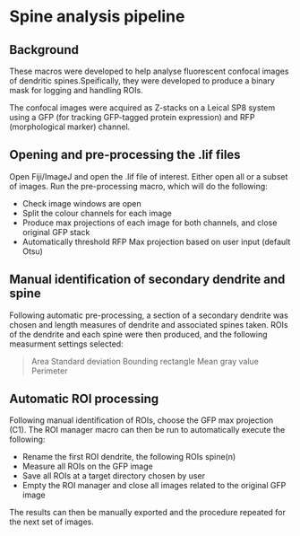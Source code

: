 # Spine analysis pipeline

## Background

These macros were developed to help analyse fluorescent confocal images of dendritic spines.Speifically, they were developed to produce a binary mask for logging and handling ROIs.

The confocal images were acquired as Z-stacks on a Leical SP8 system using a GFP (for tracking GFP-tagged protein expression) and RFP (morphological marker) channel.

## Opening and pre-processing the .lif files

Open Fiji/ImageJ and open the .lif file of interest. Either open all or a subset of images. Run the pre-processing macro, which will do the following:

- Check image windows are open
- Split the colour channels for each image
- Produce max projections of each image for both channels, and close original GFP stack
- Automatically threshold RFP Max projection based on user input (default Otsu)

## Manual identification of secondary dendrite and spine

Following automatic pre-processing, a section of a secondary dendrite was chosen and length measures of dendrite and associated spines taken. ROIs of the dendrite and each spine were then produced, and the following measurment settings selected:

> Area
> Standard deviation 
> Bounding rectangle
> Mean gray value
> Perimeter

## Automatic ROI processing

Following manual identification of ROIs, choose the GFP max projection (C1). The ROI manager macro can then be run to automatically execute the following:

- Rename the first ROI dendrite, the following ROIs spine(n)
- Measure all ROIs on the GFP image
- Save all ROIs at a target directory chosen by user
- Empty the ROI manager and close all images related to the original GFP image

The results can then be manually exported and the procedure repeated for the next set of images.
